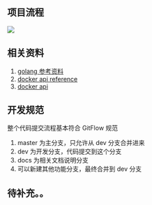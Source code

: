 ## 项目流程
![](github.com/yxwzaxns/cider/docs/ciderprocess.jpeg)

## 相关资料

1. [golang 参考资料](https://github.com/Unknwon/the-way-to-go_ZH_CN)
2. [docker api reference](https://docs.docker.com/develop/sdk/examples/#list-and-manage-containers)
2. [docker api](https://docs.docker.com/engine/api/v1.33/#operation/ContainerList)

## 开发规范
整个代码提交流程基本符合 GitFlow 规范
1. master 为主分支，只允许从 dev 分支合并进来
2. dev 为开发分支，代码提交到这个分支
3. docs 为相关文档说明分支
4. 可以新建其他功能分支，最终合并到 dev 分支

## 待补充。。
